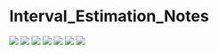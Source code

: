 # Interval_Estimation_Notes

<p>
  <img src="https://github.com/JaimeGoB/Interval_Estimation_Notes/blob/main/documentation/11.1.0.png">
  <img src="https://github.com/JaimeGoB/Interval_Estimation_Notes/blob/main/documentation/11.1.1.png">
  <img src="https://github.com/JaimeGoB/Interval_Estimation_Notes/blob/main/documentation/11.1.2.png">
  <img src="https://github.com/JaimeGoB/Interval_Estimation_Notes/blob/main/documentation/11.1.3.png">
  <img src="https://github.com/JaimeGoB/Interval_Estimation_Notes/blob/main/documentation/11.1.4.png">
  <img src="https://github.com/JaimeGoB/Interval_Estimation_Notes/blob/main/documentation/11.1.5.png">
  <img src="https://github.com/JaimeGoB/Interval_Estimation_Notes/blob/main/documentation/11.1.6.png">
</p>
